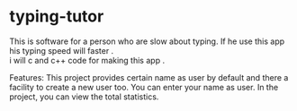 # typing-tutor
This is software for a person who are slow about typing. 
If he use this app his typing speed will faster .  
i will c and c++ code for making this app . 

Features:
This project provides certain name as user by default and there a facility to create a new user too. You can enter your name as user.
In the project, you can view the total statistics.
